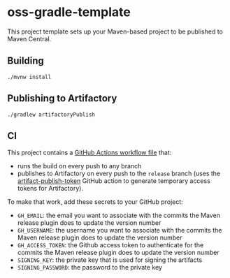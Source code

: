 # oss-gradle-template

This project template sets up your Maven-based project to be published to Maven Central.

## Building

```
./mvnw install
```

## Publishing to Artifactory

```
./gradlew artifactoryPublish
```

## CI 

This project contains a [GitHub Actions workflow file](.github/workflows/branch.yml) that:

* runs the build on every push to any branch
* publishes to Artifactory on every push to the `release` branch (uses the [artifact-publish-token](https://github.com/atlassian-labs/artifact-publish-token) GitHub action to generate temporary access tokens for Artifactory).

To make that work, add these secrets to your GitHub project:

* `GH_EMAIL`: the email you want to associate with the commits the Maven release plugin does to update the version number
* `GH_USERNAME`: the username you want to associate with the commits the Maven release plugin does to update the version number
* `GH_ACCESS_TOKEN`: the Github access token to authenticate for the commits the Maven release plugin does to update the version number
* `SIGNING_KEY`: the private key that is used for signing the artifacts
* `SIGNING_PASSWORD`: the password to the private key

